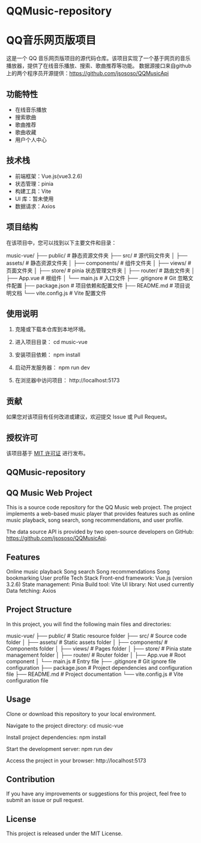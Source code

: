 # QQMusic-repository
# QQ音乐网页版项目

这是一个 QQ 音乐网页版项目的源代码仓库。该项目实现了一个基于网页的音乐播放器，提供了在线音乐播放、搜索、歌曲推荐等功能。
数据源接口来自github上的两个程序员开源提供：https://github.com/jsososo/QQMusicApi

## 功能特性

- 在线音乐播放
- 搜索歌曲
- 歌曲推荐
- 歌曲收藏
- 用户个人中心

## 技术栈

- 前端框架：Vue.js(vue3.2.6)
- 状态管理：pinia
- 构建工具：Vite
- UI 库：暂未使用
- 数据请求：Axios

## 项目结构

在该项目中，您可以找到以下主要文件和目录：

music-vue/
├── public/                 # 静态资源文件夹
├── src/                    # 源代码文件夹
│   ├── assets/             # 静态资源文件夹
│   ├── components/         # 组件文件夹
│   ├── views/              # 页面文件夹
│   ├── store/              # pinia 状态管理文件夹
│   ├── router/             # 路由文件夹
│   ├── App.vue             # 根组件
│   └── main.js             # 入口文件
├── .gitignore              # Git 忽略文件配置
├── package.json            # 项目依赖和配置文件
├── README.md               # 项目说明文档
└── vite.config.js          # Vite 配置文件



## 使用说明

1. 克隆或下载本仓库到本地环境。

2. 进入项目目录：
cd music-vue

3. 安装项目依赖：
npm install

4. 启动开发服务器：
npm run dev

5. 在浏览器中访问项目：
http://localhost:5173


## 贡献

如果您对该项目有任何改进或建议，欢迎提交 Issue 或 Pull Request。

## 授权许可

该项目基于 [MIT 许可证](LICENSE) 进行发布。




## QQMusic-repository
## QQ Music Web Project
This is a source code repository for the QQ Music web project. The project implements a web-based music player that provides features such as online music playback, song search, song recommendations, and user profile.

The data source API is provided by two open-source developers on GitHub: https://github.com/jsososo/QQMusicApi.

## Features
Online music playback
Song search
Song recommendations
Song bookmarking
User profile
Tech Stack
Front-end framework: Vue.js (version 3.2.6)
State management: Pinia
Build tool: Vite
UI library: Not used currently
Data fetching: Axios

## Project Structure
In this project, you will find the following main files and directories:

music-vue/
├── public/                 # Static resource folder
├── src/                    # Source code folder
│   ├── assets/             # Static assets folder
│   ├── components/         # Components folder
│   ├── views/              # Pages folder
│   ├── store/              # Pinia state management folder
│   ├── router/             # Router folder
│   ├── App.vue             # Root component
│   └── main.js             # Entry file
├── .gitignore              # Git ignore file configuration
├── package.json            # Project dependencies and configuration file
├── README.md               # Project documentation
└── vite.config.js          # Vite configuration file

## Usage
Clone or download this repository to your local environment.

Navigate to the project directory:
cd music-vue

Install project dependencies:
npm install

Start the development server:
npm run dev

Access the project in your browser:
http://localhost:5173

## Contribution
If you have any improvements or suggestions for this project, feel free to submit an issue or pull request.

## License
This project is released under the MIT License.
